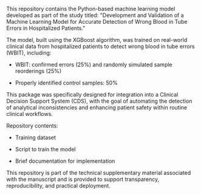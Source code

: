 This repository contains the Python-based machine learning model developed as part of the study titled:
"Development and Validation of a Machine Learning Model for Accurate Detection of Wrong Blood in Tube Errors in Hospitalized Patients."

The model, built using the XGBoost algorithm, was trained on real-world clinical data from hospitalized patients to detect wrong blood in tube errors (WBIT), including:

- WBIT: confirmed errors (25%) and randomly simulated sample reorderings (25%)

- Properly identified control samples: 50%

This package was specifically designed for integration into a Clinical Decision Support System (CDS), with the goal of automating the detection of analytical inconsistencies and enhancing patient safety within routine clinical workflows.

Repository contents:

- Training dataset

- Script to train the model

- Brief documentation for implementation

This repository is part of the technical supplementary material associated with the manuscript and is provided to support transparency, reproducibility, and practical deployment.
